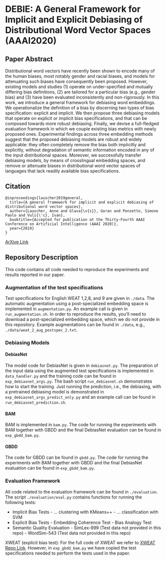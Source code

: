 # DEBIE: A General Framework for Implicit and Explicit Debiasing of Distributional Word Vector Spaces (AAAI2020)

## Paper Abstract

Distributional word vectors have recently been shown to encode many of the human biases, most notably gender and racial biases, and models for attenuating such biases have consequently been proposed. However, existing models and studies (1) operate on under-specified and mutually differing bias definitions, (2) are tailored for a particular bias (e.g., gender bias) and (3) have been evaluated inconsistently and non-rigorously. In this work, we introduce a general framework for debiasing word embeddings. We operationalize the definition of a bias by discerning two types of bias specification: explicit and implicit. We then propose three debiasing models that operate on explicit or implicit bias specifications, and that can be composed towards more robust debiasing. Finally, we devise a full-fledged evaluation framework in which we couple existing bias metrics with newly proposed ones. Experimental findings across three embedding methods suggest that the proposed debiasing models are robust and widely applicable: they often completely remove the bias both implicitly and explicitly, without degradation of semantic information encoded in any of the input distributional spaces. Moreover, we successfully transfer debiasing models, by means of crosslingual embedding spaces, and remove or attenuate biases in distributional word vector spaces of languages that lack readily available bias specifications.

## Citation

```
@inproceedings{lauscher2019general,
  title={A general framework for implicit and explicit debiasing of distributional word vector spaces},
  author={Lauscher, Anne and Glava{\v{s}}, Goran and Ponzetto, Simone Paolo and Vuli{\'c}, Ivan},
  booktitle={Accepted for publication at the Thirty-Fourth AAAI Conference on Artificial Intelligence (AAAI 2020)},
  year={2019}
}
```

[ArXive Link](https://arxiv.org/abs/1909.06092)

## Repository Description

This code contains all code needed to reproduce the experiments and results reported in our paper.

### Augmentation of the test specifications

Test specifications for English WEAT 1,2,8, and 9 are given in `./data`.
The automatic augmentation using a post-specialized embedding space is implemented in `augmentation.py`. An example call is given in `run_augmentation.sh`.
In order to reproduce the results, you'll need to download a post-specialized embedding space, which we do not provide in this repository.
Example augmentations can be found in `./data`, e.g., `./data/weat_2_aug_postspec_2.txt`.

### Debiasing Models

#### DebiasNet

The model code for DebiasNet is given in `debiasnet.py`. The preparation of the input data using the augmented
test specifications is implemented in `data_handler.py` and the training code can be found in `exp_debiasnet_args.py`.
The bash script `run_debiasnet.sh` demonstrates how to start the training.
Just running the prediction, i.e., the debiasing, with a pretrained debiasing model is demonstrated in
`exp_debiasnet_args_predict_only.py` and an example call can be found in `run_debiasnet_prediction.sh`.

#### BAM
BAM is implemented in `bam.py`. The code for running the experiments with BAM together with GBDD and the final DebiasNet
evaluation can be found in `exp_gbdd_bam.py`.

#### GBDD
The code for GBDD can be found in `gbdd.py`. The code for running the experiments with BAM together with GBDD and the final DebiasNet
evaluation can be found in `exp_gbdd_bam.py`.

### Evaluation Framework

All code related to the evaluation framework can be found in `./evaluation`. The script `./evaluation/eval.py` contains
functions for running the following tests:

- Implicit Bias Tests
        - ... clustering with KMeans++
        - ... classification with SVM
- Explicit Bias Tests
        - Embedding Coherence Test
        - Bias Analogy Test
- Semantic Quality Evaluation
        - SimLex-999 (Test data not provided in this repo)
        - WordSim-543 (Test data not provided in this repo)

XWEAT (explicit bias test): For the full code of XWEAT we refer to [XWEAT Repo Link](https://github.com/umanlp/XWEAT).
However, in `exp_gbdd_bam.py` we have copied the test specifications needed to perform the tests used in the paper.
